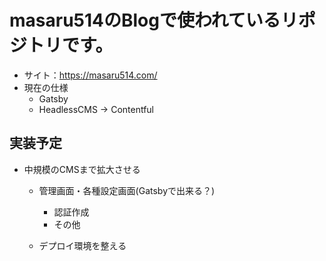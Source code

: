# masaru514のBlogで使われているリポジトリです。
- サイト：https://masaru514.com/
- 現在の仕様
  - Gatsby
  - HeadlessCMS → Contentful

## 実装予定
- 中規模のCMSまで拡大させる
  - 管理画面・各種設定画面(Gatsbyで出来る？)
    - 認証作成
    - その他

  - デプロイ環境を整える

